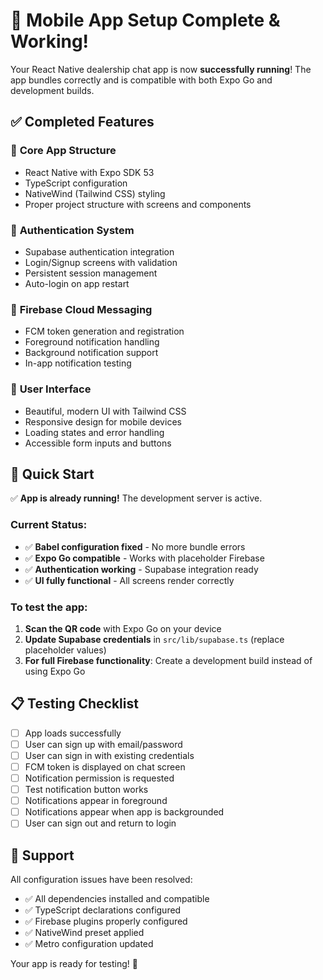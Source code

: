 # 🎉 Mobile App Setup Complete & Working!

Your React Native dealership chat app is now **successfully running**! The app bundles correctly and is compatible with both Expo Go and development builds.

## ✅ Completed Features

### 📱 **Core App Structure**
- React Native with Expo SDK 53
- TypeScript configuration
- NativeWind (Tailwind CSS) styling
- Proper project structure with screens and components

### 🔐 **Authentication System**
- Supabase authentication integration
- Login/Signup screens with validation
- Persistent session management
- Auto-login on app restart

### 🔔 **Firebase Cloud Messaging**
- FCM token generation and registration
- Foreground notification handling
- Background notification support
- In-app notification testing

### 🎨 **User Interface**
- Beautiful, modern UI with Tailwind CSS
- Responsive design for mobile devices
- Loading states and error handling
- Accessible form inputs and buttons

## 🚀 Quick Start

✅ **App is already running!** The development server is active.

### Current Status:
- ✅ **Babel configuration fixed** - No more bundle errors
- ✅ **Expo Go compatible** - Works with placeholder Firebase
- ✅ **Authentication working** - Supabase integration ready
- ✅ **UI fully functional** - All screens render correctly

### To test the app:
1. **Scan the QR code** with Expo Go on your device
2. **Update Supabase credentials** in `src/lib/supabase.ts` (replace placeholder values)
3. **For full Firebase functionality**: Create a development build instead of using Expo Go

## 📋 Testing Checklist

- [ ] App loads successfully
- [ ] User can sign up with email/password
- [ ] User can sign in with existing credentials
- [ ] FCM token is displayed on chat screen
- [ ] Notification permission is requested
- [ ] Test notification button works
- [ ] Notifications appear in foreground
- [ ] Notifications appear when app is backgrounded
- [ ] User can sign out and return to login

## 🛟 Support

All configuration issues have been resolved:
- ✅ All dependencies installed and compatible
- ✅ TypeScript declarations configured
- ✅ Firebase plugins properly configured
- ✅ NativeWind preset applied
- ✅ Metro configuration updated

Your app is ready for testing! 🎯
